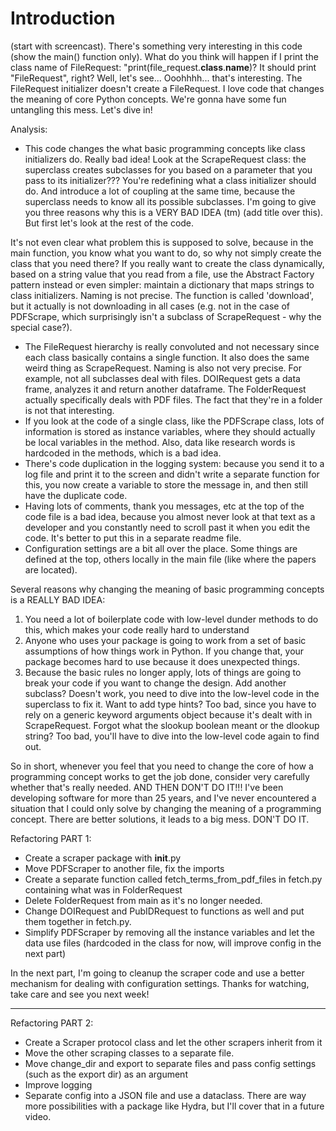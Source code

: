 # Introduction

(start with screencast). There's something very interesting in this code (show the main() function only). What do you think will happen if I print the class name of FileRequest: "print(file_request.**class**.**name**)? It should print "FileRequest", right? Well, let's see... Ooohhhh... that's interesting. The FileRequest initializer doesn't create a FileRequest. I love code that changes the meaning of core Python concepts. We're gonna have some fun untangling this mess. Let's dive in!

Analysis:

- This code changes the what basic programming concepts like class initializers do. Really bad idea! Look at the ScrapeRequest class: the superclass creates subclasses for you based on a parameter that you pass to its initializer??? You're redefining what a class initializer should do. And introduce a lot of coupling at the same time, because the superclass needs to know all its possible subclasses. I'm going to give you three reasons why this is a VERY BAD IDEA (tm) (add title over this). But first let's look at the rest of the code.

It's not even clear what problem this is supposed to solve, because in the main function, you know what you want to do, so why not simply create the class that you need there? If you really want to create the class dynamically, based on a string value that you read from a file, use the Abstract Factory pattern instead or even simpler: maintain a dictionary that maps strings to class initializers. Naming is not precise. The function is called 'download', but it actually is not downloading in all cases (e.g. not in the case of PDFScrape, which surprisingly isn't a subclass of ScrapeRequest - why the special case?).

- The FileRequest hierarchy is really convoluted and not necessary since each class basically contains a single function. It also does the same weird thing as ScrapeRequest. Naming is also not very precise. For example, not all subclasses deal with files. DOIRequest gets a data frame, analyzes it and return another dataframe. The FolderRequest actually specifically deals with PDF files. The fact that they're in a folder is not that interesting.
- If you look at the code of a single class, like the PDFScrape class, lots of information is stored as instance variables, where they should actually be local variables in the method. Also, data like research words is hardcoded in the methods, which is a bad idea.
- There's code duplication in the logging system: because you send it to a log file and print it to the screen and didn't write a separate function for this, you now create a variable to store the message in, and then still have the duplicate code.
- Having lots of comments, thank you messages, etc at the top of the code file is a bad idea, because you almost never look at that text as a developer and you constantly need to scroll past it when you edit the code. It's better to put this in a separate readme file.
- Configuration settings are a bit all over the place. Some things are defined at the top, others locally in the main file (like where the papers are located).

Several reasons why changing the meaning of basic programming concepts is a REALLY BAD IDEA:

1. You need a lot of boilerplate code with low-level dunder methods to do this, which makes your code really hard to understand
2. Anyone who uses your package is going to work from a set of basic assumptions of how things work in Python. If you change that, your package becomes hard to use because it does unexpected things.
3. Because the basic rules no longer apply, lots of things are going to break your code if you want to change the design. Add another subclass? Doesn't work, you need to dive into the low-level code in the superclass to fix it. Want to add type hints? Too bad, since you have to rely on a generic keyword arguments object because it's dealt with in ScrapeRequest. Forgot what the slookup boolean meant or the dlookup string? Too bad, you'll have to dive into the low-level code again to find out.

So in short, whenever you feel that you need to change the core of how a programming concept works to get the job done, consider very carefully whether that's really needed. AND THEN DON'T DO IT!!! I've been developing software for more than 25 years, and I've never encountered a situation that I could only solve by changing the meaning of a programming concept. There are better solutions, it leads to a big mess. DON'T DO IT.

Refactoring PART 1:

- Create a scraper package with **init**.py
- Move PDFScraper to another file, fix the imports
- Create a separate function called fetch_terms_from_pdf_files in fetch.py containing what was in FolderRequest
- Delete FolderRequest from main as it's no longer needed.
- Change DOIRequest and PubIDRequest to functions as well and put them together in fetch.py.
- Simplify PDFScraper by removing all the instance variables and let the data use files (hardcoded in the class for now, will improve config in the next part)

In the next part, I'm going to cleanup the scraper code and use a better mechanism for dealing with configuration settings. Thanks for watching, take care and see you next week!

---

Refactoring PART 2:

- Create a Scraper protocol class and let the other scrapers inherit from it
- Move the other scraping classes to a separate file.
- Move change_dir and export to separate files and pass config settings (such as the export dir) as an argument
- Improve logging
- Separate config into a JSON file and use a dataclass. There are way more possibilities with a package like Hydra, but I'll cover that in a future video.
